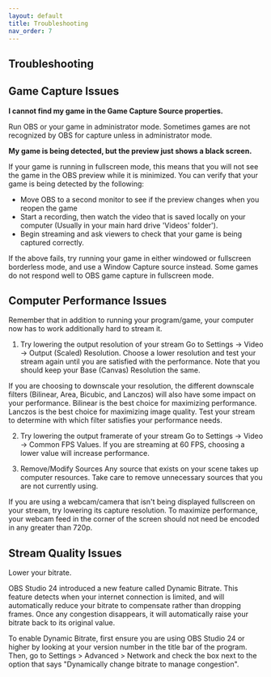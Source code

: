 ```yaml
---
layout: default
title: Troubleshooting
nav_order: 7
---
```


## Troubleshooting

## Game Capture Issues

**I cannot find my game in the Game Capture Source properties.**

Run OBS or your game in administrator mode. Sometimes games are not recognized by OBS for capture unless in administrator mode.

**My game is being detected, but the preview just shows a black screen.**

If your game is running in fullscreen mode, this means that you will not see the game in the OBS preview while it is minimized. You can verify that your game is being detected by the following:

- Move OBS to a second monitor to see if the preview changes when you reopen the game
- Start a recording, then watch the video that is saved locally on your computer (Usually in your main hard drive 'Videos' folder').
- Begin streaming and ask viewers to check that your game is being captured correctly.

If the above fails, try running your game in either windowed or fullscreen borderless mode, and use a Window Capture source instead. Some games do not respond well to OBS game capture in fullscreen mode.

## Computer Performance Issues

Remember that in addition to running your program/game, your computer now has to work additionally hard to stream it. 

1. Try lowering the output resolution of your stream
Go to Settings -> Video -> Output (Scaled) Resolution. Choose a lower resolution and test your stream again until you are satisfied with the performance. Note that you should keep your Base (Canvas) Resolution the same.

If you are choosing to downscale your resolution, the different downscale filters (Bilinear, Area, Bicubic, and Lanczos) will also have some impact on your performance.
Bilinear is the best choice for maximizing performance. Lanczos is the best choice for maximizing image quality.
Test your stream to determine with which filter satisfies your performance needs.

2. Try lowering the output framerate of your stream
Go to Settings -> Video -> Common FPS Values. If you are streaming at 60 FPS, choosing a lower value will increase performance.

3. Remove/Modify Sources
Any source that exists on your scene takes up computer resources. Take care to remove unnecessary sources that you are not currently using.

If you are using a webcam/camera that isn't being displayed fullscreen on your stream, try lowering its capture resolution. To maximize performance, your webcam feed in the corner of the screen should not need be encoded in any greater than 720p.


## Stream Quality Issues

Lower your bitrate.

OBS Studio 24 introduced a new feature called Dynamic Bitrate. This feature detects when your internet connection is limited, and will automatically reduce your bitrate to compensate rather than dropping frames. Once any congestion disappears, it will automatically raise your bitrate back to its original value.

To enable Dynamic Bitrate, first ensure you are using OBS Studio 24 or higher by looking at your version number in the title bar of the program. Then, go to Settings > Advanced > Network and check the box next to the option that says "Dynamically change bitrate to manage congestion".
